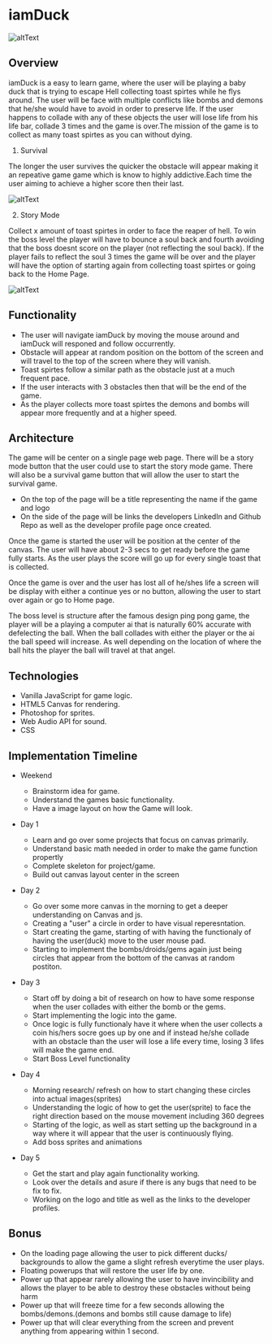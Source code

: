 # iamDuck

![altText](https://media.giphy.com/media/3xvNxkQLsTqeVZpIzI/giphy.gif)

## Overview

iamDuck is a easy to learn game, where the user will be playing a baby duck that is trying to escape Hell collecting toast spirtes while he flys around. The user will be face with multiple conflicts like bombs and demons that he/she would have to avoid in order to preserve life. If the user happens to collade with any of these objects the user will lose life from his life bar, collade 3 times and the game is over.The mission of the game is to collect as many toast spirtes as you can without dying.

1) Survival

The longer the user survives the quicker the obstacle will appear making it an repeative game game which is know to highly addictive.Each time the user aiming to achieve a higher score then their last.

![altText](https://media.giphy.com/media/v6UQlTPXQEN6HOW83T/giphy.gif)

2) Story Mode

Collect x amount of toast spirtes in order to face the reaper of hell. To win the boss level the player will have to bounce a soul back and fourth avoiding that the boss doesnt score on the player (not reflecting the soul back). If the player fails to reflect the soul 3 times the game will be over and the player will have the option of starting again from collecting toast spirtes or going back to the Home Page.

![altText](https://media.giphy.com/media/eRHh6UnyBExob2S8nI/giphy.gif)    

## Functionality

- The user will navigate iamDuck by moving the mouse around and iamDuck will responed and follow occurrently.
- Obstacle will appear at random position on the bottom of the screen and will travel to the top of the screen where they will vanish.
- Toast spirtes follow a similar path as the obstacle just at a much frequent pace.
- If the user interacts with 3 obstacles then that will be the end of the game.
- As the player collects more toast spirtes the demons and bombs will appear more frequently and at a higher speed.


## Architecture 

The game will be center on a single page web page. There will be a story mode button that the user could use to start the story mode game. There will also be a survival game button that will allow the user to start the survival game.

- On the top of the page will be a title representing the name if the game and logo 
- On the side of the page will be links the developers LinkedIn and Github Repo as well as the developer profile page once created.

Once the game is started the user will be position at the center of the canvas. The user will have about 2-3 secs to get ready before the game fully starts. As the user plays the score will go up for every single toast that is collected.

Once the game is over and the user has lost all of he/shes life a screen will be display with either a continue yes or no button, allowing the user to start over again or go to Home page.

The boss level is structure after the famous design ping pong game, the player will be a playing a computer ai that is naturally 60% accurate with defelecting the ball. When the ball collades with either the player or the ai the ball speed will increase. As well depending on the location of where the ball hits the player the ball will travel at that angel. 


## Technologies 

- Vanilla JavaScript for game logic.
- HTML5 Canvas for rendering.
- Photoshop for sprites.
- Web Audio API for sound.
- CSS

## Implementation Timeline

- Weekend
  - Brainstorm idea for game.
  - Understand the games basic functionality.
  - Have a image layout on how the Game will look.
 
- Day 1
  - Learn and go over some projects that focus on canvas primarily.
  - Understand basic math needed in order to make the game function propertly 
  - Complete skeleton for project/game.
  - Build out canvas layout center in the screen
 
 - Day 2
   - Go over some more canvas in the morning to get a deeper understanding on Canvas and js.
   - Creating a "user" a circle in order to have visual reperesntation.
   - Start creating the game, starting of with having the functionaly of having the user(duck) move to the user mouse pad.
   - Starting to implement the bombs/droids/gems again just being circles that appear from the bottom of the canvas at random postiton. 
  
- Day 3
  - Start off by doing a bit of research on how to have some response when the user collades with either the bomb or the gems.
  - Start implementing the logic into the game.
  - Once logic is fully functionaly have it where when the user collects a coin his/hers socre goes up by one and if instead he/she collade with an obstacle than the user will lose a life every time, losing 3 lifes will make the game end.
  - Start Boss Level functionality
 
 - Day 4
   - Morning research/ refresh on how to start changing these circles into actual images(sprites)
   - Understanding the logic of how to get the user(sprite) to face the right direction based on the mouse movement including 360 degrees
   - Starting of the logic, as well as start setting up the background in a way where it will appear that the user is continuously flying.
   - Add boss sprites and animations
  
- Day 5
  - Get the start and play again functionality working. 
  - Look over the details and asure if there is any bugs that need to be fix to fix.
  - Working on the logo and title as well as the links to the developer profiles.
 
 ## Bonus
 
 - On the loading page allowing the user to pick different ducks/ backgrounds to allow the game a slight refresh everytime the user plays.
 - Floating powerups that will restore the user life by one.
 - Power up that appear rarely allowing the user to have invincibility and allows the player to be able to destroy these obstacles without being harm
 - Power up that will freeze time for a few seconds allowing the bombs/demons.(demons and bombs still cause damage to life)
 - Power up that will clear everything from the screen and prevent anything from appearing within 1 second.



